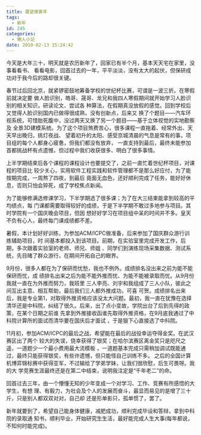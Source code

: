 ```yaml
---
title: 展望庚寅年
tags:
  - 新年
id: 245
categories:
  - 懒人小记
date: 2010-02-13 15:24:42
---
```


今天是大年三十，明天就是农历新年了，回家已有半个月，基本天天宅在家里，没事看看书、 看看电影，回首过去的一年，平平淡淡，没有太大的起伏，但保研成功对于我今后的路却很关键。


<!--more-->


春节过后回北京，就紧锣密鼓地筹备学校的世纪杯比赛，可谓是一波三折。在寒假前就决定要 做人脸识别，皓哥、晟哥、龙兄和我四人寒假期间就开始学习人脸识别的相关知识，研读论文、尝试各 种算法，在假期真没放假的感觉。回到学校后又觉得人脸识别国内已做得很成熟，没有创新点，后来又 换了个题目&mdash;&mdash;汽车环视系统，可惜胎死腹中，没过两天又换了另一个题目&mdash;&mdash;基于立体视觉的实地勘察及 全景3D建模系统。为了这个项目煞费苦心，很多课程一直拖着、经常外出、天天早出晚归，挑灯夜战、 望着初升的太阳、感受京城清晨的气息是常有的事，项目组的每个人都身心疲惫，但我们都没有放弃， 一直支持到最后，最终未能参加首都挑战杯有点遗憾，但过程中我们收获很多、明白了很多事情。

上半学期结束后各个课程的课程设计也要提交了，之前一直忙着世纪杯项目，对课程的项目比 较少关心，实用软件工程实践和软件管理都不是那么好应付，为了能按期完成，一周熬了四夜，到最后 竟面无血色，还好顺利完成了任务，能好好休息，否则只怕会猝死，成了学校焦点新闻。

为了能够修满选修课学习，下半学期选了很多课；为了在大三结束能拿到较高的平均绩点，每 门课都需要取得较好的成绩，于是下半学期不敢过多地参与项目。其时学院有一个国庆晚会项目，但因 想好好学习在项目组中呆的时间并不多。皇天不负有心人，最终每门课成绩都不差。

暑假，本计划好好训练，为参加ACM/ICPC做准备，后来参加了国庆群众游行训练辅助项目，时 间基本都投入到该项目。前期，在实验室里完成开发工作，后期，多次跟着实验室的老师、师兄、师姐 、同学们到演练现场采集数据、测试系统，先目暏了群众游行，在期间开拓自己的眼界。

9月份，很多人都在为了保研而忧愁，我也不例外。成绩排名没出来之前为能不能保研而忧，成 绩排名出来之后为能不能外推而忧、为能不能被录取而忧。从9月份我就一直在为外推而努力，我班里 三人李亮、刘宇和我组成了三人小队，彼此之间互出主意、相互帮助，最后我们三人都外推成功，可喜 可贺。成绩排名出来后，我是专业第1，对取得外推资格应该没太大问题。最初，我一直在犹豫在选择 清华还是中科院，纠结了很久。后来，出了点小变故，学院出台了后到先得的政策，在某个日期之前谁 先拿到外推接收函谁先取得外推资格，在9月底我通过了中科院计算所的面试而清华要在国庆后才面试 ，于是狠下心直接选了中科院。

11月初，参加ACM/ICPC的最后之战，希望能在最后的战役幸运夺得金奖。在武汉赛区出了两个 较大的失误，侥幸获得了银奖；在哈尔滨赛区离金奖只是咫尺之遥，一道题少一个最小费用最大流模板 ，一道题基本完成只需稍加调试既能通过，最终只能获得银奖，有些许遗憾，但只能怪自己训练不多。 之后的全国计算机博弈锦标赛中获得亚军，不过输给了学弟学妹，让我们很欣慰，后生可畏呀。我的大 学竞赛生涯最终还是在第二中结束，说明我注定是&ldquo;千年老二&rdquo;的命。

回首过去三年，由一个懵懂无知的少年变成一个对学习、工作、竞赛有所感悟的大学生，有想 理、有毅力，为社会及个人的发展而奋斗，最显而易见的是增了三十斤，只是别人都双双对对，自己却 还是形单影只，孤单惯了，罢了。

新年就要到了，希望自己能身体健康，减肥成功，顺利完成毕设和答辩，拿到中科院的录取通 知书，顺利毕业，开始研究生生活，最好能完成人生大事(每年都说，不知何时能完成)。
